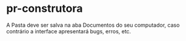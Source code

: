 # pr-construtora
A Pasta deve ser salva na aba Documentos do seu computador, caso contrário a interface apresentará bugs, erros, etc.
